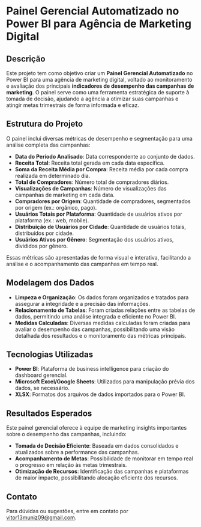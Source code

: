 # Painel Gerencial Automatizado no Power BI para Agência de Marketing Digital

## Descrição

Este projeto tem como objetivo criar um **Painel Gerencial Automatizado** no Power BI para uma agência de marketing digital, voltado ao monitoramento e avaliação dos principais **indicadores de desempenho das campanhas de marketing**. O painel serve como uma ferramenta estratégica de suporte à tomada de decisão, ajudando a agência a otimizar suas campanhas e atingir metas trimestrais de forma informada e eficaz.

## Estrutura do Projeto

O painel inclui diversas métricas de desempenho e segmentação para uma análise completa das campanhas:

- **Data do Período Analisado**: Data correspondente ao conjunto de dados.
- **Receita Total**: Receita total gerada em cada data específica.
- **Soma da Receita Média por Compra**: Receita média por cada compra realizada em determinado dia.
- **Total de Compradores**: Número total de compradores diários.
- **Visualizações de Campanhas**: Número de visualizações das campanhas de marketing em cada data.
- **Compradores por Origem**: Quantidade de compradores, segmentados por origem (ex.: orgânico, pago).
- **Usuários Totais por Plataforma**: Quantidade de usuários ativos por plataforma (ex.: web, mobile).
- **Distribuição de Usuários por Cidade**: Quantidade de usuários totais, distribuídos por cidade.
- **Usuários Ativos por Gênero**: Segmentação dos usuários ativos, divididos por gênero.

Essas métricas são apresentadas de forma visual e interativa, facilitando a análise e o acompanhamento das campanhas em tempo real.

## Modelagem dos Dados

- **Limpeza e Organização**: Os dados foram organizados e tratados para assegurar a integridade e a precisão das informações.
- **Relacionamento de Tabelas**: Foram criadas relações entre as tabelas de dados, permitindo uma análise integrada e eficiente no Power BI.
- **Medidas Calculadas**: Diversas medidas calculadas foram criadas para avaliar o desempenho das campanhas, possibilitando uma visão detalhada dos resultados e o monitoramento das métricas principais.

## Tecnologias Utilizadas

- **Power BI**: Plataforma de business intelligence para criação do dashboard gerencial.
- **Microsoft Excel/Google Sheets**: Utilizados para manipulação prévia dos dados, se necessário.
- **XLSX**: Formatos dos arquivos de dados importados para o Power BI.

## Resultados Esperados

Este painel gerencial oferece à equipe de marketing insights importantes sobre o desempenho das campanhas, incluindo:

- **Tomada de Decisão Eficiente**: Baseada em dados consolidados e atualizados sobre a performance das campanhas.
- **Acompanhamento de Metas**: Possibilidade de monitorar em tempo real o progresso em relação às metas trimestrais.
- **Otimização de Recursos**: Identificação das campanhas e plataformas de maior impacto, possibilitando alocação eficiente dos recursos.

## Contato

Para dúvidas ou sugestões, entre em contato por [vitor13muniz09@gmail.com](mailto:vitor13muniz09@gmail.com).

